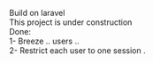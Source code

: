 Build on laravel <br>
This project is under construction <br>
Done: 
<br>
1- Breeze .. users .. <br>
2- Restrict each user to one session .<br>
